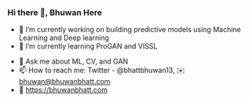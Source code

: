 ### Hi there 👋, Bhuwan Here

- 🔭 I’m currently working on building predictive models using Machine Learning and Deep learning
- 🌱 I’m currently learning ProGAN and VISSL
<!-- - 👯 I’m looking to collaborate on ... -->
<!-- - 🤔 I’m looking for help with ... -->
- 💬 Ask me about ML, CV, and GAN
- 📫 How to reach me: Twitter - @bhattbhuwan13, ✉️ bhuwan@bhuwanbhatt.com
- 🔗 https://bhuwanbhatt.com
<!-- - 😄 Pronouns:
- ⚡ Fun fact: ...
-->
